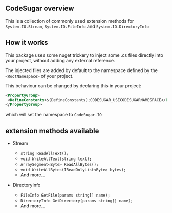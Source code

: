 
## CodeSugar overview

This is a collection of commonly used extension methods for `System.IO.Stream`, `System.IO.FileInfo` and `System.IO.DirectoryInfo`

## How it works

This package uses some nuget trickery to inject some .cs files directly into your project, without adding any external reference.

The injected files are added by default to the namespace defined by the `<RootNamespace>` of your project.

This behaviour can be changed by declaring this in your project:

```xml
<PropertyGroup>
 <DefineConstants>$(DefineConstants);CODESUGAR_USECODESUGARNAMESPACE</DefineConstants>
</PropertyGroup>
```

which will set the namespace to `CodeSugar.IO`

## extension methods available

- Stream
  - `string ReadAllText();`
  - `void WriteAllText(string text);`
  - `ArraySegment<Byte> ReadAllBytes();`
  - `void WriteAllBytes(IReadOnlyList<Byte> bytes);`
  - And more...

- DirectoryInfo
  - `FileInfo GetFile(params string[] name);`
  - `DirectoryInfo GetDirectory(params string[] name);`	
  - And more...
	

